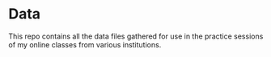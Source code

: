# Data
This repo contains all the data files gathered for use in the practice sessions of my online classes from various institutions.
